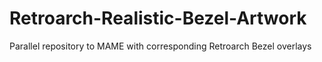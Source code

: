 # Retroarch-Realistic-Bezel-Artwork
Parallel repository to MAME with corresponding Retroarch Bezel overlays
